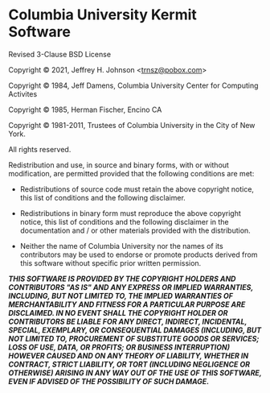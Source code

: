 # Columbia University Kermit Software

Revised 3-Clause BSD License

Copyright © 2021, Jeffrey H. Johnson \<trnsz@pobox.com\>

Copyright © 1984, Jeff Damens, Columbia University Center for Computing Activites

Copyright © 1985, Herman Fischer, Encino CA

Copyright © 1981-2011, Trustees of Columbia University in the City of New York.

All rights reserved.

Redistribution and use, in source and binary forms, with or without
modification, are permitted provided that the following conditions are met:

- Redistributions of source code must retain the above copyright notice, this
  list of conditions and the following disclaimer.

- Redistributions in binary form must reproduce the above copyright notice, this
  list of conditions and the following disclaimer in the documentation and / or
  other materials provided with the distribution.

- Neither the name of Columbia University nor the names of its contributors may
  be used to endorse or promote products derived from this software without
  specific prior written permission.

**_THIS SOFTWARE IS PROVIDED BY THE COPYRIGHT HOLDERS AND CONTRIBUTORS "AS IS"
AND ANY EXPRESS OR IMPLIED WARRANTIES, INCLUDING, BUT NOT LIMITED TO, THE
IMPLIED WARRANTIES OF MERCHANTABILITY AND FITNESS FOR A PARTICULAR PURPOSE ARE
DISCLAIMED. IN NO EVENT SHALL THE COPYRIGHT HOLDER OR CONTRIBUTORS BE LIABLE FOR
ANY DIRECT, INDIRECT, INCIDENTAL, SPECIAL, EXEMPLARY, OR CONSEQUENTIAL DAMAGES
(INCLUDING, BUT NOT LIMITED TO, PROCUREMENT OF SUBSTITUTE GOODS OR SERVICES;
LOSS OF USE, DATA, OR PROFITS; OR BUSINESS INTERRUPTION) HOWEVER CAUSED AND ON
ANY THEORY OF LIABILITY, WHETHER IN CONTRACT, STRICT LIABILITY, OR TORT
(INCLUDING NEGLIGENCE OR OTHERWISE) ARISING IN ANY WAY OUT OF THE USE OF THIS
SOFTWARE, EVEN IF ADVISED OF THE POSSIBILITY OF SUCH DAMAGE._**
